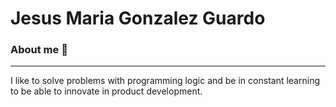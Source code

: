 # Jesus Maria Gonzalez Guardo

### About me 👋

***
I like to solve problems with programming logic and be in constant learning to be able to innovate in product development.



<!--
**jesgogu27/jesgogu27** is a ✨ _special_ ✨ repository because its `README.md` (this file) appears on your GitHub profile.

Here are some ideas to get you started:

- 🔭 I’m currently working on Java, Python, JavaScript, HTML5, CSS3
- 🌱 I’m currently learning React, Tailwind 
- 👯 I’m looking to collaborate on any proyect where I can to developer my skills
- 🤔 I’m looking for help with Angular
- 💬 Ask me about ...
- 📫 How to reach me: ...
- 😄 Pronouns: ...
- ⚡ Fun fact: ...
-->
